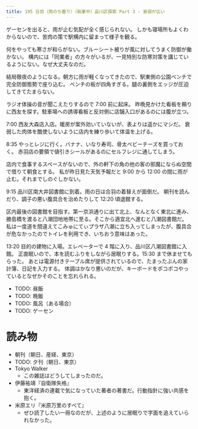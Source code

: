 ```yaml
---
title: 195 日目（雨のち曇り）（執筆中）品川区探索 Part 3 - 衰弱が広い
---
```


ゲーセンを出ると、雨が止む気配が全く感じられない。
しかも寝場所もよくわからないので、苦肉の策で駅構内に留まって様子を観る。

何をやっても寒さが和らがない。ブルーシート被りが風に対してうまく防御が働かない。
構内には「同業者」の方々がいるが、一見特別な防寒対策を講じているようにない。なぜ大丈夫なのだ。

結局徹夜のようになる。朝方に雨が軽くなってきたので、駅東側の公園ベンチで完全防御態勢で座り込む。
ベンチの板が四角すぎる。腿の裏側をエッジが圧迫してきてたまらない。

ラジオ体操の音が聞こえたりするので 7:00 前に起床。
昨晩見かけた看板を頼りに西友を探す。駐車場への誘導看板と反対側に店舗入口があるのには腹が立つ。

7:00 西友大森店入店。暖房が案外効いていないが、表よりは遥かにマシだ。
衰弱した肉体を酷使しないように店内を練り歩いて体温を上げる。

8:35 やっとレジに行く。バナナ、いなり寿司、骨太ベビーチーズを買っておく。
赤羽店の要領で値引きシールがあるのにセルフレジに通してしまう。

店内で食事するスペースがないので、外の軒下の角の他の客の邪魔にならぬ空間で借りて朝食とする。
私が昨日見た天気予報だと 9:00 から 12:00 の間に雨が止む。それまでしのぐしかない。

9:15 品川区南大井図書館に到着。雨の日は合羽の着替えが面倒だ。
朝刊を読んだり、調子の悪い腹具合を治めたりして 12:20 頃退館する。

区内最後の図書館を目指す。第一京浜通りに出て北上、なんとなく東北に進み、
勝島橋を渡ると八潮団地地帯に至る。そこから適宜北へ進むと八潮図書館だ。
私は一度道を間違えてこみゅにてぃプラザ八潮に立ち入ってしまったが、腹具合が危なかったのでトイレを利用でき、いちおう意味はあった。

13:20 目的の建物に入場。エレベーターで 4 階に入り、品川区八潮図書館に入館。
正直眠いので、本を読むふりをしながら居眠りする。15:30 まで休ませてもらった。
あとは電源付きテーブル席が提供されているので、たまったぶんの家計簿、日記を入力する。
体調はかなり悪いのだが、キーボードをポコポコやっているとなぜかそのことを忘れられる。

* TODO: 昼飯
* TODO: 晩飯
* TODO: 風呂（ある場合）
* TODO: ゲーセン

# 読み物

* 朝刊（朝日、産経、東京）
* TODO: 夕刊（朝日、東京）
* Tokyo Walker
  * この雑誌はどうしてしまったのだ。
* 伊藤祐靖『自衛隊失格』
  * 東洋経済の連載で気になっていた著者の著書だ。行動指針に強い共感を抱く。
* 米原エリ『米原万里のすべて』
  * ぜひ読了したい一冊なのだが、上述のように居眠りで字面を追えていられなかった。
